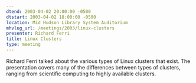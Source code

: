 ```yaml
---
dtend: 2003-04-02 20:00:00 -0500
dtstart: 2003-04-02 18:00:00 -0500
location: Mid Hudson Library System Auditorium
mhvlug_url: /meetings/2003/linux-clusters
presenter: Richard Ferri
title: Linux Clusters
type: meeting
---
```



Richard Ferri talked about the various types of Linux clusters that exist. The presentation covers many of the differences between types of clusters, ranging from scientific computing to highly available clusters.